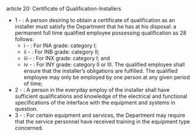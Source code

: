 article 20: Certificate of Qualification-Installers 

<ul>
			<li>1 - : A person desiring to obtain a certificate of qualification as an installer must satisfy the Department that he has at his disposal: a permanent full time qualified employee possessing qualification as 28 follows: <ul>
						<li>i - : For INA grade: category I; <ul>
						</ul></li>						<li>ii - : For INB grade: category II; <ul>
						</ul></li>						<li>iii - : For INX grade: category I; and <ul>
						</ul></li>						<li>iv - : For INY grade: category II or III. The qualified employee shall ensure that the installer’s obligations are fulfilled. The qualified employee may only be employed by one person at any given period of time; <ul>
						</ul></li>			</ul></li>			<li>2 - : A person in the everyday employ of the installer shall have sufficient qualifications and knowledge of the electrical and functional specifications of the interface with the equipment and systems in question. <ul>
			</ul></li>			<li>3 - : For certain equipment and services, the Department may require that the service personnel have received training in the equipment type concerned.<ul>
			</ul></li></ul>